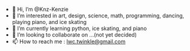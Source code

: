 - 👋 Hi, I’m @Knz-Kenzie
- 👀 I’m interested in art, design, science, math, programming, dancing, playing piano, and ice skating
- 🌱 I’m currently learning python, ice skating, and piano
- 💞️ I’m looking to collaborate on ...(not yet decided)
- 📫 How to reach me : lwc.twinkle@gmail.com

<!---
Knz-Kenzie/Knz-Kenzie is a ✨ special ✨ repository because its `README.md` (this file) appears on your GitHub profile.
You can click the Preview link to take a look at your changes.
--->
